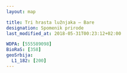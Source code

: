 ```yaml
---
layout: map

title: Tri hrasta lužnjaka – Bare
designation: Spomenik prirode
last_modified_at: 2018-05-31T00:23:12+02:00

WDPA: [555589098]
BioRaS: [358]
geoSrbija:
  L1_182: [200]
---
```

